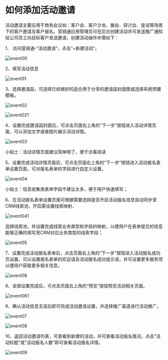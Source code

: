 # 如何添加活动邀请
活动邀请主要应用于商务会议如：客户会、客户沙龙、展会、研讨会、座谈等场景下的客户邀请及客户报名。营销通应用管理员可在后台创建活动并可发送推广通知给公司员工向目标客户发送邀请，创建活动操作步骤如下：

1、 访问营销通-“活动邀请”，点击“+新建活动”。

![event00](.\images\event00.png)

2、填写活动信息

![event01](.\images\event01.png)

3、选择邀请函，可选择已经做好的适合用于分享的邀请函封面图或选择系统预置模板。

![event02](.\images\event02.png)

![event021](.\images\event021.png)

4、设置完成邀请函封面后，可点击页面右上角的“下一步”按钮进入活动详情页面，可以添加文字或者图片展示活动详情。

![event03](.\images\event03.png)

小贴士：活动详情页面建议简单明了，便于访客阅读

5、设置完成活动详情页面后，可点击页面右上角的“下一步”按钮进入活动报名表单设置页面，可对报名表单的字段进行自定义设置。

![event04](.\images\event04.png)

小贴士：信息收集类表单字段不建议太多，便于用户快速填写；

6、在活动报名表单设置页面可根据需要选择是否开启活动报名信息自动同步至CRM线索池，开启需设置线索映射，

![event041](.\images\event041.png)

选择线索池，并设置完成线索业务类型和字段的映射，以便用户在表单提交的信息能够正确的填写至CRM对应业务类型的线索字段；

![event05](.\images\event05.png)

7、设置完成活动报名表单后，点击页面右上角的“下一步”按钮进入活动报名成功页设置，可以设置报名表单的欢迎语及活动报名成功提示语，并可设置更多服务项以便用户获取更多相关信息。

![event06](.\images\event06.png)

8、全部设置完成后，可点击页面右上角的“预览”按钮预览活动相关页面。

![event061](.\images\event061.png)

9、确认活动信息无误后即可完成活动邀请设置，并选择推广渠道进行活动推广。

![event07](.\images\event07.png)

![event08](.\images\event08.png)

10、返回活动邀请列表，可查看到新建的活动，并可查看活动报名情况。点击“活动标题”或“活动报名人数”即可查看活动报名详情。

![event09](.\images\event09.png)
